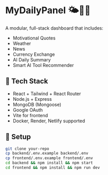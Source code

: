 # MyDailyPanel 🌤📰💱

A modular, full-stack dashboard that includes:
- Motivational Quotes
- Weather
- News
- Currency Exchange
- AI Daily Summary
- Smart AI Tool Recommender

## 🔧 Tech Stack

- React + Tailwind + React Router
- Node.js + Express
- MongoDB (Mongoose)
- Google OAuth
- Vite for frontend
- Docker, Render, Netlify supported

## 🚀 Setup

```bash
git clone your-repo
cp backend/.env.example backend/.env
cp frontend/.env.example frontend/.env
cd backend && npm install && npm start
cd frontend && npm install && npm run dev
